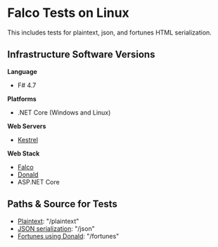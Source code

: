 # Falco Tests on Linux
This includes tests for plaintext, json, and fortunes HTML serialization.

## Infrastructure Software Versions

**Language**

* F# 4.7

**Platforms**

* .NET Core (Windows and Linux)

**Web Servers**

* [Kestrel](https://github.com/aspnet/KestrelHttpServer)

**Web Stack**

* [Falco](https://github.com/pimbrouwers/Falco)
* [Donald](https://github.com/pimbrouwers/Donald)
* ASP.NET Core

## Paths & Source for Tests

* [Plaintext](src/App/Value.fs): "/plaintext"
* [JSON serialization](src/App/Value.fs): "/json"
* [Fortunes using Donald](src/App/Fortune.fs): "/fortunes"
